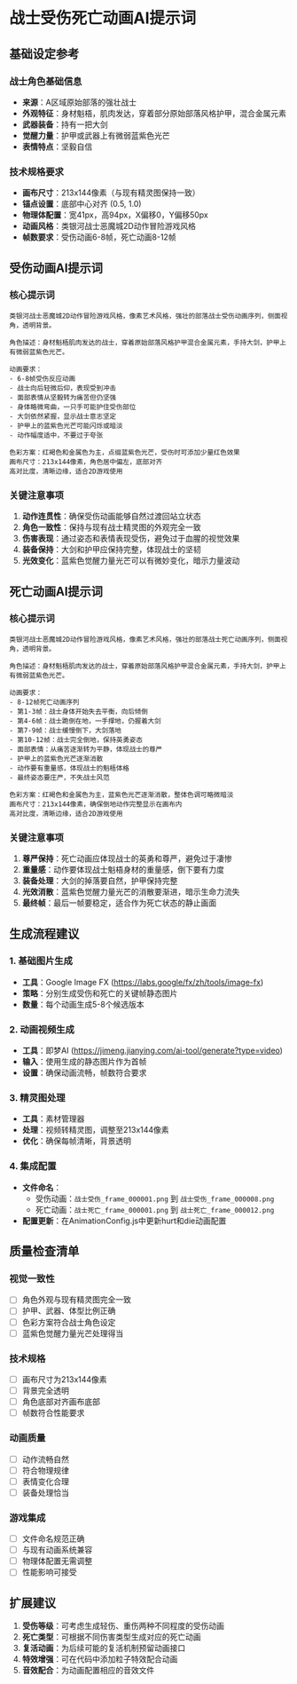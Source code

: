 # 战士受伤死亡动画AI提示词

## 基础设定参考

### 战士角色基础信息
- **来源**：A区域原始部落的强壮战士
- **外观特征**：身材魁梧，肌肉发达，穿着部分原始部落风格护甲，混合金属元素
- **武器装备**：持有一把大剑
- **觉醒力量**：护甲或武器上有微弱蓝紫色光芒
- **表情特点**：坚毅自信

### 技术规格要求
- **画布尺寸**：213x144像素（与现有精灵图保持一致）
- **锚点设置**：底部中心对齐 (0.5, 1.0)
- **物理体配置**：宽41px，高94px，X偏移0，Y偏移50px
- **动画风格**：类银河战士恶魔城2D动作冒险游戏风格
- **帧数要求**：受伤动画6-8帧，死亡动画8-12帧

## 受伤动画AI提示词

### 核心提示词
```
类银河战士恶魔城2D动作冒险游戏风格，像素艺术风格，强壮的部落战士受伤动画序列，侧面视角，透明背景。

角色描述：身材魁梧肌肉发达的战士，穿着原始部落风格护甲混合金属元素，手持大剑，护甲上有微弱蓝紫色光芒。

动画要求：
- 6-8帧受伤反应动画
- 战士向后轻微后仰，表现受到冲击
- 面部表情从坚毅转为痛苦但仍坚强
- 身体略微弯曲，一只手可能护住受伤部位
- 大剑依然紧握，显示战士意志坚定
- 护甲上的蓝紫色光芒可能闪烁或暗淡
- 动作幅度适中，不要过于夸张

色彩方案：红褐色和金属色为主，点缀蓝紫色光芒，受伤时可添加少量红色效果
画布尺寸：213x144像素，角色居中偏左，底部对齐
高对比度，清晰边缘，适合2D游戏使用
```

### 关键注意事项
1. **动作连贯性**：确保受伤动画能够自然过渡回站立状态
2. **角色一致性**：保持与现有战士精灵图的外观完全一致
3. **伤害表现**：通过姿态和表情表现受伤，避免过于血腥的视觉效果
4. **装备保持**：大剑和护甲应保持完整，体现战士的坚韧
5. **光效变化**：蓝紫色觉醒力量光芒可以有微妙变化，暗示力量波动

## 死亡动画AI提示词

### 核心提示词
```
类银河战士恶魔城2D动作冒险游戏风格，像素艺术风格，强壮的部落战士死亡动画序列，侧面视角，透明背景。

角色描述：身材魁梧肌肉发达的战士，穿着原始部落风格护甲混合金属元素，手持大剑，护甲上有微弱蓝紫色光芒。

动画要求：
- 8-12帧死亡动画序列
- 第1-3帧：战士身体开始失去平衡，向后倾倒
- 第4-6帧：战士跪倒在地，一手撑地，仍握着大剑
- 第7-9帧：战士缓慢倒下，大剑落地
- 第10-12帧：战士完全倒地，保持英勇姿态
- 面部表情：从痛苦逐渐转为平静，体现战士的尊严
- 护甲上的蓝紫色光芒逐渐消散
- 动作要有重量感，体现战士的魁梧体格
- 最终姿态要庄严，不失战士风范

色彩方案：红褐色和金属色为主，蓝紫色光芒逐渐消散，整体色调可略微暗淡
画布尺寸：213x144像素，确保倒地动作完整显示在画布内
高对比度，清晰边缘，适合2D游戏使用
```

### 关键注意事项
1. **尊严保持**：死亡动画应体现战士的英勇和尊严，避免过于凄惨
2. **重量感**：动作要体现战士魁梧身材的重量感，倒下要有力度
3. **装备处理**：大剑的掉落要自然，护甲保持完整
4. **光效消散**：蓝紫色觉醒力量光芒的消散要渐进，暗示生命力流失
5. **最终帧**：最后一帧要稳定，适合作为死亡状态的静止画面

## 生成流程建议

### 1. 基础图片生成
- **工具**：Google Image FX (https://labs.google/fx/zh/tools/image-fx)
- **策略**：分别生成受伤和死亡的关键帧静态图片
- **数量**：每个动画生成5-8个候选版本

### 2. 动画视频生成
- **工具**：即梦AI (https://jimeng.jianying.com/ai-tool/generate?type=video)
- **输入**：使用生成的静态图片作为首帧
- **设置**：确保动画流畅，帧数符合要求

### 3. 精灵图处理
- **工具**：素材管理器
- **处理**：视频转精灵图，调整至213x144像素
- **优化**：确保每帧清晰，背景透明

### 4. 集成配置
- **文件命名**：
  - 受伤动画：`战士受伤_frame_000001.png` 到 `战士受伤_frame_000008.png`
  - 死亡动画：`战士死亡_frame_000001.png` 到 `战士死亡_frame_000012.png`
- **配置更新**：在AnimationConfig.js中更新hurt和die动画配置

## 质量检查清单

### 视觉一致性
- [ ] 角色外观与现有精灵图完全一致
- [ ] 护甲、武器、体型比例正确
- [ ] 色彩方案符合战士角色设定
- [ ] 蓝紫色觉醒力量光芒处理得当

### 技术规格
- [ ] 画布尺寸为213x144像素
- [ ] 背景完全透明
- [ ] 角色底部对齐画布底部
- [ ] 帧数符合性能要求

### 动画质量
- [ ] 动作流畅自然
- [ ] 符合物理规律
- [ ] 表情变化合理
- [ ] 装备处理恰当

### 游戏集成
- [ ] 文件命名规范正确
- [ ] 与现有动画系统兼容
- [ ] 物理体配置无需调整
- [ ] 性能影响可接受

## 扩展建议

1. **受伤等级**：可考虑生成轻伤、重伤两种不同程度的受伤动画
2. **死亡类型**：可根据不同伤害类型生成对应的死亡动画
3. **复活动画**：为后续可能的复活机制预留动画接口
4. **特效增强**：可在代码中添加粒子特效配合动画
5. **音效配合**：为动画配置相应的音效文件